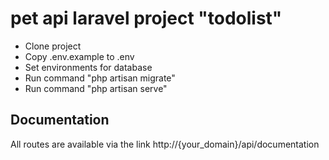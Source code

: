 # pet api laravel project "todolist"


- Clone project
- Copy .env.example to .env
- Set environments for database
- Run command "php artisan migrate"
- Run command "php artisan serve"


## Documentation

All routes are available via the link http://{your_domain}/api/documentation
